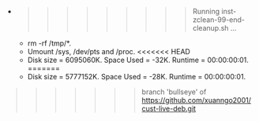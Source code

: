 * >>>>>>>>> Running inst-zclean-99-end-cleanup.sh ...
  * rm -rf /tmp/*.
  * Umount /sys, /dev/pts and /proc.
<<<<<<< HEAD
  * Disk size = 6095060K. Space Used = -32K. Runtime = 00:00:00:01.
=======
  * Disk size = 5777152K. Space Used = -28K. Runtime = 00:00:00:01.
>>>>>>> branch 'bullseye' of https://github.com/xuanngo2001/cust-live-deb.git
